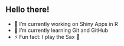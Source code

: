 ## Hello there!

- 🔭 I’m currently working on Shiny Apps in R
- 🌱 I’m currently learning Git and GitHub
- ⚡ Fun fact: I play the Sax 🎷
